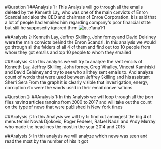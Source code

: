 
#Question 1
##Analysis 1 : 
This Analysis will go through all the emails deleted by the Kenneth Lay, who was one of the main convicts of Enron Scandal and alos the CEO and chairman of Enron Corporation. It is said that a lot of people had emailed him regarding company's poor financial state but still he supposedly ignored them
![que1ana1-1](https://cloud.githubusercontent.com/assets/25044649/23640821/f5301b8e-02bd-11e7-9cca-7911572a469a.png)

##Analysis 2:
Kenneth Lay, Jeffrey Skilling, John forney and David Delainey were the main convicts behind the Enron Scandal. In this analysis we would go through all the folders of all 4 of them and find out top 10 people from whom they got emails and top 10 people to whom they emailed


##Analysis 3:
In this analysis we will try to analyze the sent emails of Kenneth Lay, Jeffrey Skilling, John forney, Greg Whalley, Vincent Kaminiski and David Delainey and try to see who all they sent emails to. And analyze count of words that were used between Jeffrey Skilling and his assistant Sherri Sera From the graph it is clearly visible that investigation, energy, corruption etc were the words used in their email conversations


#Question 2:
##Analysis 1:
In this Analysis we will loop through all the json files having articles ranging from 2000 to 2017 and will take out the count on the type of news that were published in New York times

##Analysis 2:
In this Analysis we will try to find out amongest the big 4 of mens tennis Novak Djokovic, Roger Federer, Rafael Nadal and Andy Murray who made the headlines the most in the year 2014 and 2015

##Analysis 3:
In this analysis we will analyze which news was seen and read the most by the number of hits it got
